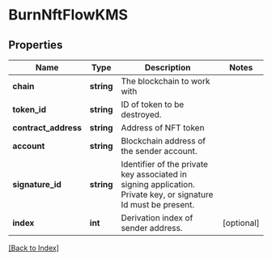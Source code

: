 # BurnNftFlowKMS

## Properties

Name | Type | Description | Notes
------------ | ------------- | ------------- | -------------
**chain** | **string** | The blockchain to work with |
**token_id** | **string** | ID of token to be destroyed. |
**contract_address** | **string** | Address of NFT token |
**account** | **string** | Blockchain address of the sender account. |
**signature_id** | **string** | Identifier of the private key associated in signing application. Private key, or signature Id must be present. |
**index** | **int** | Derivation index of sender address. | [optional]

[[Back to Index]](../index.md)
